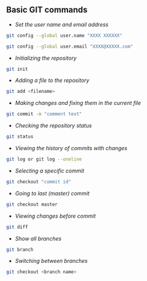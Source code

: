 ## Basic GIT commands

* *Set the user name and email address*

```sh
git config --global user.name "XXXX XXXXXX"
```

```sh
git config --global user.email "XXXX@XXXXX.com"
```

* *Initializing the repository*

```sh
git init
```

* *Adding a file to the repository*

```sh
git add <filename>
```

* *Making changes and fixing them in the current file*

```sh
git commit -m "comment text"
```

* *Checking the repository status*
```sh
git status
```

* *Viewing the history of commits with changes*
```sh
git log or git log --oneline
```

* *Selecting a specific commit*
```sh
git checkout "commit id"
```

* *Going to last (master) commit*
```sh
git checkout master
```

* *Viewing changes before commit*
```sh
git diff
```

* *Show all branches*
```sh
git branch
```

* *Switching between branches*
```sh
git checkout <branch name>
```

